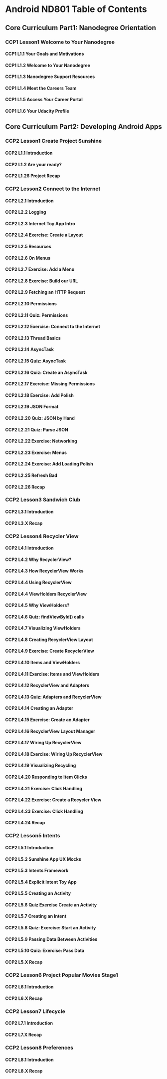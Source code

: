# Android ND801 Table of Contents

## Core Curriculum Part1: Nanodegree Orientation
### CCP1 Lesson1 Welcome to Your Nanodegree
#### CCP1 L1.1 Your Goals and Motivations
#### CCP1 L1.2 Welcome to Your Nanodegree
#### CCP1 L1.3 Nanodegree Support Resources
#### CCP1 L1.4 Meet the Careers Team
#### CCP1 L1.5 Access Your Career Portal
#### CCP1 L1.6 Your Udacity Profile

## Core Curriculum Part2: Developing Android Apps
### CCP2 Lesson1 Create Project Sunshine
#### CCP2 L1.1 Introduction
#### CCP2 L1.2 Are your ready?
#### CCP2 L1.26 Project Recap

### CCP2 Lesson2 Connect to the Internet
#### CCP2 L2.1 Introduction
#### CCP2 L2.2 Logging
#### CCP2 L2.3 Internet Toy App Intro
#### CCP2 L2.4 Exercise: Create a Layout
#### CCP2 L2.5 Resources
#### CCP2 L2.6 On Menus
#### CCP2 L2.7 Exercise: Add a Menu
#### CCP2 L2.8 Exercise: Build our URL
#### CCP2 L2.9 Fetching an HTTP Request
#### CCP2 L2.10 Permissions
#### CCP2 L2.11 Quiz: Permissions
#### CCP2 L2.12 Exercise: Connect to the Internet
#### CCP2 L2.13 Thread Basics
#### CCP2 L2.14 AsyncTask
#### CCP2 L2.15 Quiz: AsyncTask
#### CCP2 L2.16 Quiz: Create an AsyncTask
#### CCP2 L2.17 Exercise: Missing Permissions
#### CCP2 L2.18 Exercise: Add Polish
#### CCP2 L2.19 JSON Format
#### CCP2 L2.20 Quiz: JSON by Hand
#### CCP2 L2.21 Quiz: Parse JSON
#### CCP2 L2.22 Exercise: Networking
#### CCP2 L2.23 Exercise: Menus
#### CCP2 L2.24 Exercise: Add Loading Polish
#### CCP2 L2.25 Refresh Bad
#### CCP2 L2.26 Recap


### CCP2 Lesson3 Sandwich Club
#### CCP2 L3.1 Introduction
#### CCP2 L3.X Recap

### CCP2 Lesson4 Recycler View
#### CCP2 L4.1 Introduction
#### CCP2 L4.2 Why RecyclerView?
#### CCP2 L4.3 How RecyclerView Works
#### CCP2 L4.4 Using RecyclerView
#### CCP2 L4.4 ViewHolders RecyclerView
#### CCP2 L4.5 Why ViewHolders?
#### CCP2 L4.6 Quiz: findViewById() calls
#### CCP2 L4.7 Visualizing ViewHolders
#### CCP2 L4.8 Creating RecyclerView Layout
#### CCP2 L4.9 Exercise: Create RecyclerView
#### CCP2 L4.10 Items and ViewHolders
#### CCP2 L4.11 Exercise: Items and ViewHolders
#### CCP2 L4.12 RecyclerView and Adapters
#### CCP2 L4.13 Quiz: Adapters and RecyclerView
#### CCP2 L4.14 Creating an Adapter
#### CCP2 L4.15 Exercise: Create an Adapter
#### CCP2 L4.16 RecyclerView Layout Manager
#### CCP2 L4.17 Wiring Up RecyclerView
#### CCP2 L4.18 Exercise: Wiring Up RecyclerView
#### CCP2 L4.19 Visualizing Recycling
#### CCP2 L4.20 Responding to Item Clicks
#### CCP2 L4.21 Exercise: Click Handling
#### CCP2 L4.22 Exercise: Create a Recycler View
#### CCP2 L4.23 Exercise: Click Handling
#### CCP2 L4.24 Recap

### CCP2 Lesson5 Intents
#### CCP2 L5.1 Introduction
#### CCP2 L5.2 Sunshine App UX Mocks
#### CCP2 L5.3 Intents Framework
#### CCP2 L5.4 Explicit Intent Toy App
#### CCP2 L5.5 Creating an Activity
#### CCP2 L5.6 Quiz Exercise Create an Activity
#### CCP2 L5.7 Creating an Intent
#### CCP2 L5.8 Quiz: Exercise: Start an Activity
#### CCP2 L5.9 Passing Data Between Activities
#### CCP2 L5.10 Quiz: Exercise: Pass Data

#### CCP2 L5.X Recap

### CCP2 Lesson6 Project Popular Movies Stage1
#### CCP2 L6.1 Introduction
#### CCP2 L6.X Recap

### CCP2 Lesson7 Lifecycle
#### CCP2 L7.1 Introduction
#### CCP2 L7.X Recap

### CCP2 Lesson8 Preferences
#### CCP2 L8.1 Introduction
#### CCP2 L8.X Recap

